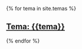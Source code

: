 {% for tema in site.temas %}

## <a href="{{site.baseurl}}{{tema}}">Tema: {{tema}}</a>

{% endfor %}

